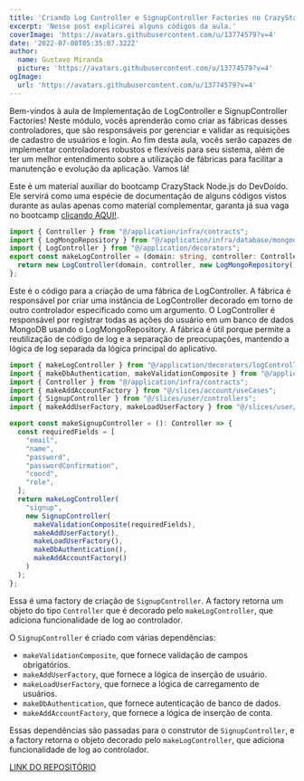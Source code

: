 ```yaml
---
title: 'Criando Log Controller e SignupController Factories no CrazyStack Next.js'
excerpt: 'Nesse post explicarei alguns códigos da aula.'
coverImage: 'https://avatars.githubusercontent.com/u/13774579?v=4'
date: '2022-07-08T05:35:07.322Z'
author:
  name: Gustavo Miranda
  picture: 'https://avatars.githubusercontent.com/u/13774579?v=4'
ogImage:
  url: 'https://avatars.githubusercontent.com/u/13774579?v=4'
---
```


Bem-vindos à aula de Implementação de LogController e SignupController Factories! Neste módulo, vocês aprenderão como criar as fábricas desses controladores, que são responsáveis por gerenciar e validar as requisições de cadastro de usuários e login. Ao fim desta aula, vocês serão capazes de implementar controladores robustos e flexíveis para seu sistema, além de ter um melhor entendimento sobre a utilização de fábricas para facilitar a manutenção e evolução da aplicação. Vamos lá!

Este é um material auxiliar do bootcamp CrazyStack Node.js do DevDoido. Ele servirá como uma espécie de documentação de alguns códigos vistos durante as aulas apenas como material complementar, garanta já sua vaga no bootcamp [clicando AQUI!](https://crazystack.com.br).
```typescript
import { Controller } from "@/application/infra/contracts";
import { LogMongoRepository } from "@/application/infra/database/mongodb/repository";
import { LogController } from "@/application/decorators";
export const makeLogController = (domain: string, controller: Controller): Controller => {
  return new LogController(domain, controller, new LogMongoRepository());
};
``` 
Este é o código para a criação de uma fábrica de LogController. A fábrica é responsável por criar uma instância de LogController decorado em torno de outro controlador especificado como um argumento. O LogController é responsável por registrar todas as ações do usuário em um banco de dados MongoDB usando o LogMongoRepository. A fábrica é útil porque permite a reutilização de código de log e a separação de preocupações, mantendo a lógica de log separada da lógica principal do aplicativo.
 
```typescript
import { makeLogController } from "@/application/decorators/logControllerFactory";
import { makeDbAuthentication, makeValidationComposite } from "@/application/factories";
import { Controller } from "@/application/infra/contracts";
import { makeAddAccountFactory } from "@/slices/account/useCases";
import { SignupController } from "@/slices/user/controllers";
import { makeAddUserFactory, makeLoadUserFactory } from "@/slices/user/useCases";

export const makeSignupController = (): Controller => {
  const requiredFields = [
    "email",
    "name",
    "password",
    "passwordConfirmation",
    "coord",
    "role",
  ];
  return makeLogController(
    "signup",
    new SignupController(
      makeValidationComposite(requiredFields),
      makeAddUserFactory(),
      makeLoadUserFactory(),
      makeDbAuthentication(),
      makeAddAccountFactory()
    )
  );
};
``` 
Essa é uma factory de criação de `SignupController`. A factory retorna um objeto do tipo `Controller` que é decorado pelo `makeLogController`, que adiciona funcionalidade de log ao controlador.

O `SignupController` é criado com várias dependências:

* `makeValidationComposite`, que fornece validação de campos obrigatórios.
* `makeAddUserFactory`, que fornece a lógica de inserção de usuário.
* `makeLoadUserFactory`, que fornece a lógica de carregamento de usuários.
* `makeDbAuthentication`, que fornece autenticação de banco de dados.
* `makeAddAccountFactory`, que fornece a lógica de inserção de conta.

Essas dependências são passadas para o construtor de `SignupController`, e a factory retorna o objeto decorado pelo `makeLogController`, que adiciona funcionalidade de log ao controlador.


[LINK DO REPOSITÓRIO](https://github.com/gumiranda/CrazyStackNodeJs)